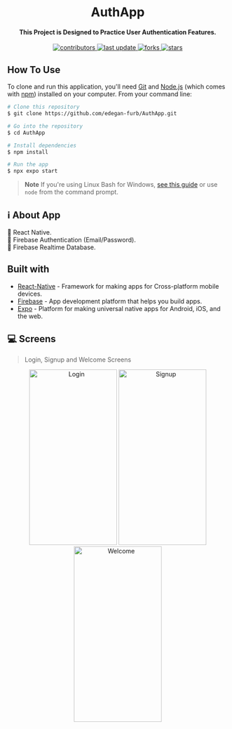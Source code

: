 <h1 align="center">
  AuthApp
  <br>
</h1>

<h4 align="center">This Project is Designed to Practice User Authentication Features.</h4>

<p align="center">
  <a href="https://github.com/edegan-furb/AuthApp/graphs/contributors">
    <img src="https://img.shields.io/github/contributors/edegan-furb/AuthApp" alt="contributors" />
  </a>
  <a href="">
    <img src="https://img.shields.io/github/last-commit/edegan-furb/AuthApp" alt="last update" />
  </a>
  <a href="https://github.com/edegan-furb/AuthApp/network/members">
    <img src="https://img.shields.io/github/forks/edegan-furb/AuthApp" alt="forks" />
  </a>
  <a href="https://github.com/edegan-furb/AuthApp/stargazers">
    <img src="https://img.shields.io/github/stars/edegan-furb/AuthApp" alt="stars" />
  </a>
</p>


## How To Use

To clone and run this application, you'll need [Git](https://git-scm.com) and [Node.js](https://nodejs.org/en/download/) (which comes with [npm](http://npmjs.com)) installed on your computer. From your command line:

```bash
# Clone this repository
$ git clone https://github.com/edegan-furb/AuthApp.git

# Go into the repository
$ cd AuthApp

# Install dependencies
$ npm install

# Run the app
$ npx expo start 
```

> **Note**
> If you're using Linux Bash for Windows, [see this guide](https://www.howtogeek.com/261575/how-to-run-graphical-linux-desktop-applications-from-windows-10s-bash-shell/) or use `node` from the command prompt.


<h2 align="left">ℹ️ About App</h2>
<div align="left">
🔹 React Native. </br>
🔸 Firebase Authentication (Email/Password).</br>
🔹 Firebase Realtime Database.</br>
</div>


  
## Built with 

- [React-Native](https://reactnative.dev/) -  Framework for making apps for Cross-platform mobile devices.
- [Firebase](https://firebase.google.com/) - App development platform that helps you build apps.
- [Expo](https://expo.dev/) - Platform for making universal native apps for Android, iOS, and the web.

<h2 align="left">💻 Screens</h2>

> Login, Signup and Welcome Screens

<p align="center">
  <a>
    <img src="https://github.com/edegan-furb/AuthApp/blob/main/assets/Screenshot_1701372476.png" alt="Login" title="Login Screen" height="400" width="200">
  </a>
  <a>
    <img src="https://github.com/edegan-furb/AuthApp/blob/main/assets/Screenshot_1701372485.png" alt="Signup" title="Signup Screen" height="400" width="200">
  </a>
  <a>
    <img src="https://github.com/edegan-furb/AuthApp/blob/main/assets/Screenshot_1701372512.png" alt="Welcome" title="Welcome Screen" height="400" width="200">
  </a>
</p>
  


